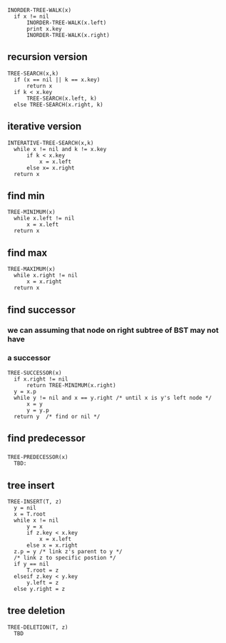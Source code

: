 ```
INORDER-TREE-WALK(x)
  if x != nil
      INORDER-TREE-WALK(x.left)
      print x.key
      INORDER-TREE-WALK(x.right)
```
## recursion version
```
TREE-SEARCH(x,k)
  if (x == nil || k == x.key)
      return x
  if k < x.key
      TREE-SEARCH(x.left, k)
  else TREE-SEARCH(x.right, k)
```
## iterative version
```
INTERATIVE-TREE-SEARCH(x,k)
  while x != nil and k != x.key
      if k < x.key
          x = x.left
      else x= x.right
  return x
```
## find min
```
TREE-MINIMUM(x)
  while x.left != nil
      x = x.left
  return x
```
## find max
```
TREE-MAXIMUM(x)
  while x.right != nil
      x = x.right
  return x
```
## find successor
### we can assuming that node on right subtree of BST may not have
### a successor
```
TREE-SUCCESSOR(x)
  if x.right != nil
      return TREE-MINIMUM(x.right)
  y = x.p
  while y != nil and x == y.right /* until x is y's left node */
      x = y
      y = y.p
  return y  /* find or nil */
```
## find predecessor
###
```
TREE-PREDECESSOR(x)
  TBD:
```
## tree insert
```
TREE-INSERT(T, z)
  y = nil
  x = T.root
  while x != nil
      y = x
      if z.key < x.key
          x = x.left
      else x = x.right
  z.p = y /* link z's parent to y */
  /* link z to specific postion */
  if y == nil
      T.root = z
  elseif z.key < y.key
      y.left = z
  else y.right = z
```
## tree deletion
```
TREE-DELETION(T, z)
  TBD
```
